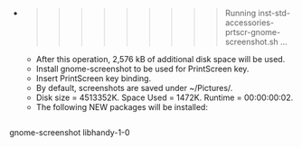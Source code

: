 * >>>>>>>>> Running inst-std-accessories-prtscr-gnome-screenshot.sh ...
  * After this operation, 2,576 kB of additional disk space will be used.
  * Install gnome-screenshot to be used for PrintScreen key.
  * Insert PrintScreen key binding.
  * By default, screenshots are saved under ~/Pictures/.
  * Disk size = 4513352K. Space Used = 1472K. Runtime = 00:00:00:02.
  * The following NEW packages will be installed:
  ```bash
gnome-screenshot libhandy-1-0
  ```
